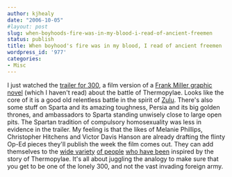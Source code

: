 ```yaml
---
author: kjhealy
date: "2006-10-05"
#layout: post
slug: when-boyhoods-fire-was-in-my-blood-i-read-of-ancient-freemen
status: publish
title: When boyhood's fire was in my blood, I read of ancient freemen
wordpress_id: '977'
categories:
- Misc
---
```


I just watched the [trailer for 300](http://www.apple.com/trailers/wb/300/), a film version of a [Frank Miller graphic novel](http://www.amazon.com/300-Frank-Miller/dp/1569714029) (which I haven't read) about the battle of Thermopylae. Looks like the core of it is a good old relentless battle in the spirit of [Zulu](http://www.amazon.com/exec/obidos/ASIN/B00008PC13/ref=nosim/). There's also some stuff on Sparta and its amazing toughness, Persia and its big golden thrones, and ambassadors to Sparta standing unwisely close to large open pits. The Spartan tradition of compulsory homosexuality was less in evidence in the trailer. My feeling is that the likes of Melanie Phillips, Christopher Hitchens and Victor Davis Hanson are already drafting the flinty Op-Ed pieces they'll publish the week the film comes out. They can add themselves to the [wide variety](http://en.wikipedia.org/wiki/Molon_Labe!) [of people](http://irelandsown.net/Nation.htm) [who have been](http://en.wikipedia.org/wiki/National_Anthem_of_Colombia) inspired by the story of Thermopylae. It's all about juggling the analogy to make sure that you get to be one of the lonely 300, and not the vast invading foreign army.
